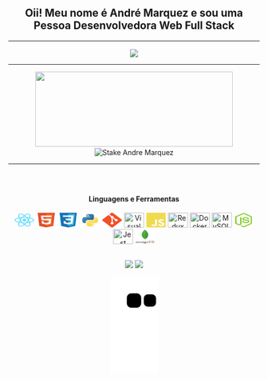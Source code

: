 <h2 align="center">Oii! Meu nome é André Marquez e sou uma Pessoa Desenvolvedora Web Full Stack</h2>
 <hr>
 
<div align="center">
  <a href="https://www.linkedin.com/in/andremarqquez/" title="Clique para visitar meu linkedin 🤓 "> <img align="center" height="590em" src="https://raw.githubusercontent.com/gist/andremarquezz/cb9f81c2fdb84bd465c506972b0c4754/raw/835f38da40ebbbf0c97a8077fd0e8f65c68f756b/githubcard.svg"/></a>
  <div align="center">
  <hr>
   <img height="150em" width="396" src="https://github-readme-stats.vercel.app/api/top-langs/?username=andremarquezz&layout=compact&langs_count=7&theme=dark"/>
     <img title="Streak Andre Marquez" height="150em" width="396" src="https://github-readme-streak-stats.herokuapp.com/?user=andremarquezz&theme=dark&border=61dafb&hide_border=true" alt="Stake Andre Marquez" />
<!--     <img height="180em" src="https://github-readme-stats.vercel.app/api?username=andremarquezz&show_icons=true&theme=dark&include_all_commits=true&count_private=true"/> -->
  </div>
 <hr>
 <br>
   <section align="center" style="margin-top: 30px" style="display: inline_block">
   <h4>Linguagens e Ferramentas</h4
    <img align="center" title="JavaScript" alt="Jey-Js" height="30" width="40" src="https://raw.githubusercontent.com/devicons/devicon/master/icons/javascript/javascript-plain.svg">
      <img title="React" alt="Jey-React" height="30" width="40" src="https://raw.githubusercontent.com/devicons/devicon/master/icons/react/react-original.svg">
      <img title="HTML5" alt="Jey-HTML" height="30" width="40" src="https://raw.githubusercontent.com/devicons/devicon/master/icons/html5/html5-original.svg">
      <img title="CSS3" alt="Jey-CSS" height="30" width="40" src="https://raw.githubusercontent.com/devicons/devicon/master/icons/css3/css3-original.svg">
      <img title="Python" alt="Jey-Python" height="30" width="40" src="https://raw.githubusercontent.com/devicons/devicon/master/icons/python/python-original.svg">
      <img title="GIT" height="30" width="40" src="https://raw.githubusercontent.com/devicons/devicon/master/icons/git/git-original.svg"/> 
      <img title="Visual Studio Code" height="30" width="40" src="https://cdn.jsdelivr.net/gh/devicons/devicon/icons/vscode/vscode-original.svg" />
      <img title="JavaScript" height="30" width="40" src="https://raw.githubusercontent.com/devicons/devicon/master/icons/javascript/javascript-plain.svg">
      <img title="Redux" height="30" width="40" src="https://cdn.jsdelivr.net/gh/devicons/devicon/icons/redux/redux-original.svg"/>
      <img title="Docker" height="30" width="40" src="https://cdn.jsdelivr.net/gh/devicons/devicon/icons/docker/docker-plain-wordmark.svg"/>
      <img title="MySQL" height="30" width="40" src="https://cdn.jsdelivr.net/gh/devicons/devicon/icons/mysql/mysql-plain-wordmark.svg"/>
      <img title="NodeJS" height="30" width="40" src="https://raw.githubusercontent.com/devicons/devicon/master/icons/nodejs/nodejs-original.svg">
      <img title="Jest" height="30" width="40" src="https://cdn.jsdelivr.net/gh/devicons/devicon/icons/jest/jest-plain.svg" />
      <img title="MongoDB" height="30" width="40" src="https://raw.githubusercontent.com/devicons/devicon/master/icons/mongodb/mongodb-original-wordmark.svg"/>
<!--     <img align="right" alt="Jey-pic" height="150" style="border-radius:50px;" src="https://c.tenor.com/pO0g22gxK9IAAAAC/pegando-fogo.gif"> -->
   </section>
  
  ##
  
  <div> 
  <a href = "mailto:andre.marqquez@gmail.com" title="Email - Clique para entrar em contato"><img src="https://img.shields.io/badge/-Gmail-%23333?style=for-the-badge&logo=gmail&logoColor=white" target="_blank"></a>
  <a href="https://www.linkedin.com/in/andremarqquez/" title="Linkedin - Clique para acessar" target="_blank"><img src="https://img.shields.io/badge/-LinkedIn-%230077B5?style=for-the-badge&logo=linkedin&logoColor=white" target="_blank"></a> 
 
</div>
  
 ![Snake animation](https://github.com/andremarquezz/andremarquezz/blob/output/github-contribution-grid-snake.svg)
